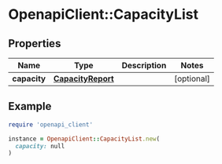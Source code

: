# OpenapiClient::CapacityList

## Properties

| Name | Type | Description | Notes |
| ---- | ---- | ----------- | ----- |
| **capacity** | [**CapacityReport**](CapacityReport.md) |  | [optional] |

## Example

```ruby
require 'openapi_client'

instance = OpenapiClient::CapacityList.new(
  capacity: null
)
```

